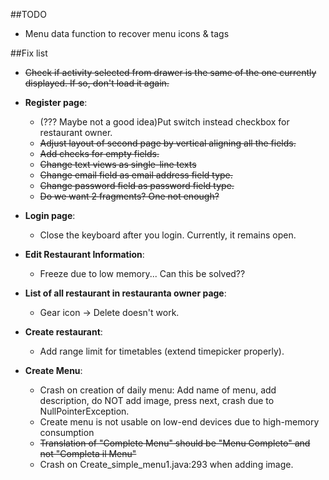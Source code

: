 ##TODO

  + Menu data function to recover menu icons & tags
  
##Fix list

  + ~~Check if activity selected from drawer is the same of the one currently displayed. If so, don't load it again.~~
  + **Register page**:

      + (??? Maybe not a good idea)Put switch instead checkbox for restaurant owner.
      + ~~Adjust layout of second page by vertical aligning all the fields.~~
      + ~~Add checks for empty fields.~~
      + ~~Change text views as single-line texts~~
      + ~~Change email field as email address field type.~~
      + ~~Change password field as password field type.~~
      + ~~Do we want 2 fragments? One not enough?~~

  + **Login page**:

      + Close the keyboard after you login. Currently, it remains open.

  + **Edit Restaurant Information**:

     + Freeze due to low memory... Can this be solved??

  + **List of all restaurant in restauranta owner page**:

    + Gear icon -> Delete doesn't work.

  + **Create restaurant**:

    + Add range limit for timetables (extend timepicker properly).

  + **Create Menu**:

    + Crash on creation of daily menu: Add name of menu, add description, do NOT add image, press next, crash due to NullPointerException.
    + Create menu is not usable on low-end devices due to high-memory consumption
    + ~~Translation of "Complete Menu" should be "Menu Completo" and not "Completa il Menu"~~
    + Crash on Create_simple_menu1.java:293 when adding image.
